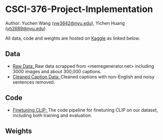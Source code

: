# CSCI-376-Project-Implementation
Author: Yuchen Wang (yw3642@nyu.edu), Yichen Huang (yh2689@nyu.edu)

All data, code and weights are hosted on [Kaggle](www.kaggle.com) as linked below.
## Data
- [Raw Data: ](https://www.kaggle.com/zacchaeus/meme-project-raw)
Raw data scrapped from <memegenerator.net> including 3000 images and about 300,000 captions.
- [Cleaned Caption Data: ](https://www.kaggle.com/zacchaeus/meme-project-clean-json)
Cleaned captions with non-English and noisy sentences removed.
## Code
- [Finetuning CLIP: ](https://www.kaggle.com/zacchaeus/clip-finetune)
The code pipeline for finetuning CLIP on our dataset, including both training and evaluation.
## Weights

